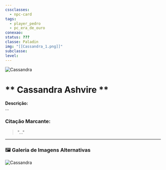 ```yaml
---
cssclasses:
  - npc-card
tags:
  - player_pedro
  - pc_era_de_ouro
conexao: 
status: ???
classe: Paladin
img: "[[Cassandra_1.png]]"
subclasse: 
level:
---
```


<img src=".png" alt="Cassandra" />

# ** Cassandra Ashvire **
**Descrição:**  
...


### **Citação Marcante:**  
> "..."


---

### 🖼️ **Galeria de Imagens Alternativas**

<div class="npc-gallery">
    <img src=".png" alt="Cassandra" />
</div>


